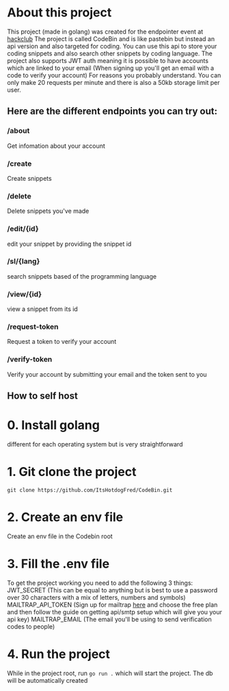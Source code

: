 # About this project
This project (made in golang) was created for the endpointer event at [hackclub](https://endpointer.hackclub.com/)
The project is called CodeBin and is like pastebin but instead an api version and also targeted for coding. 
You can use this api to store your coding snippets and also search other snippets by coding language.
The project also supports JWT auth meaning it is possible to have accounts which are linked to your email (When signing up you'll get an email with a code to verify your account)
For reasons you probably understand. You can only make 20 requests per minute and there is also a 50kb storage limit per user. 

## Here are the different endpoints you can try out: 

### /about
Get infomation about your account
### /create
Create snippets
### /delete
Delete snippets you've made
### /edit/{id}
edit your snippet by providing the snippet id
### /sl/{lang}
search snippets based of the programming language
### /view/{id}
view a snippet from its id
### /request-token
Request a token to verify your account
### /verify-token
Verify your account by submitting your email and the token sent to you

## How to self host

# 0. Install golang
different for each operating system but is very straightforward

# 1. Git clone the project
```git clone https://github.com/ItsHotdogFred/CodeBin.git```
# 2. Create an env file
Create an env file in the Codebin root
# 3. Fill the .env file
To get the project working you need to add the following 3 things:
JWT_SECRET (This can be equal to anything but is best to use a password over 30 characters with a mix of letters, numbers and symbols)
MAILTRAP_API_TOKEN (Sign up for mailtrap [here](https://mailtrap.io/) and choose the free plan and then follow the guide on getting api/smtp setup which will give you your api key)
MAILTRAP_EMAIL (The email you'll be using to send verification codes to people)
# 4. Run the project
While in the project root, run ```go run .``` which will start the project. The db will be automatically created 
